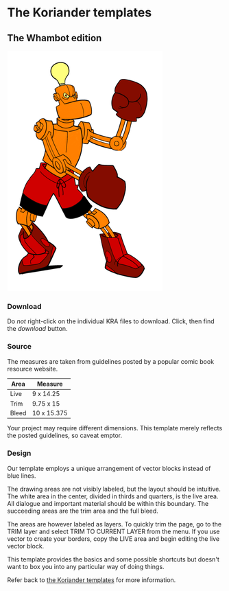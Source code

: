 # The Koriander templates

## The Whambot edition

![Whambot](../img/whambot.png)

### Download

Do *not* right-click on the individual KRA files to download. Click, then find the *download* button.

### Source

The measures are taken from guidelines posted by a popular comic book resource website.

Area    | Measure
------- | -----------
Live    | 9 x 14.25
Trim    | 9.75 x 15
Bleed   | 10 x 15.375

Your project may require different dimensions. This template merely reflects the posted guidelines, so caveat emptor.

### Design

Our template employs a unique arrangement of vector blocks instead of blue lines.

The drawing areas are not visibly labeled, but the layout should be intuitive. The white area in the center, divided in thirds and quarters, is the live area. All dialogue and important material should be within this boundary. The succeeding areas are the trim area and the full bleed.

The areas are however labeled as layers. To quickly trim the page, go to the TRIM layer and select TRIM TO CURRENT LAYER from the menu. If you use vector to create your borders, copy the LIVE area and begin editing the live vector block.

This template provides the basics and some possible shortcuts but doesn't want to box you into any particular way of doing things.

Refer back to [the Koriander templates](https://github.com/ko-koriander/ko-templates#readme) for more information.
